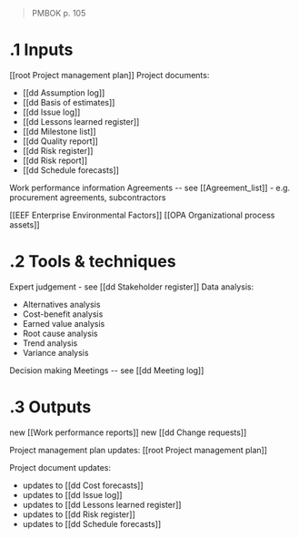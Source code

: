>PMBOK p. 105
# .1 Inputs
[[root Project management plan]]
Project documents:
* [[dd Assumption log]]
* [[dd Basis of estimates]]
* [[dd Issue log]]
* [[dd Lessons learned register]]
* [[dd Milestone list]]
* [[dd Quality report]]
* [[dd Risk register]]
* [[dd Risk report]]
* [[dd Schedule forecasts]]

Work performance information
Agreements -- see [[Agreement_list]] - e.g. procurement agreements, subcontractors

[[EEF Enterprise Environmental Factors]]
[[OPA Organizational process assets]]

# .2 Tools & techniques
Expert judgement - see [[dd Stakeholder register]]
Data analysis:
* Alternatives analysis
* Cost-benefit analysis
* Earned value analysis
* Root cause analysis
* Trend analysis
* Variance analysis

Decision making
Meetings -- see [[dd Meeting log]]

# .3 Outputs
new [[Work performance reports]]
new [[dd Change requests]]

Project management plan updates: [[root Project management plan]]

Project document updates:
* updates to [[dd Cost forecasts]]
* updates to [[dd Issue log]]
* updates to [[dd Lessons learned register]]
* updates to [[dd Risk register]]
* updates to [[dd Schedule forecasts]]

